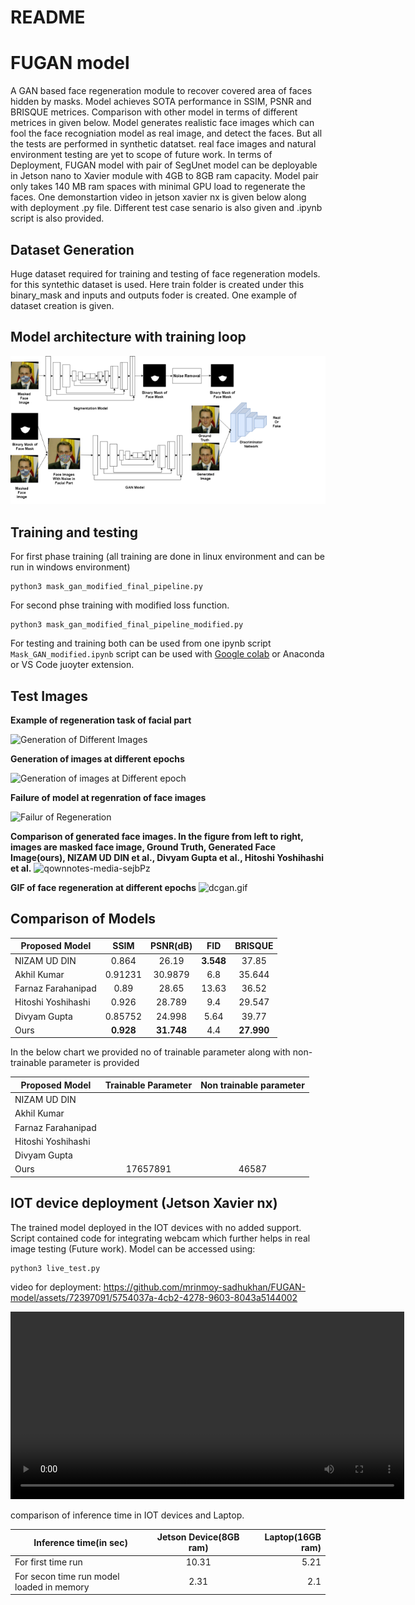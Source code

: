 README
======



# FUGAN model
 A GAN based face regeneration module to recover covered area of faces hidden by masks. Model achieves SOTA performance in SSIM, PSNR and BRISQUE metrices. Comparison with other model in terms of different metrices in given below. Model generates realistic face images which can fool the face recogniation model as real image, and detect the faces. But all the tests are performed in synthetic datatset. real face images and natural environment testing are yet to scope of future work. In terms of Deployment, FUGAN model with pair of  SegUnet model can be deployable in Jetson nano to Xavier module with 4GB to 8GB ram capacity. Model pair only takes 140 MB ram spaces with minimal GPU load to regenerate the faces. One demonstartion video in jetson xavier nx is given below along with deployment .py file. Different test case senario is also given and .ipynb script is also provided.

## Dataset Generation 
 Huge dataset required for training and testing of face regeneration models. for this syntethic dataset is used. Here train folder is created under this binary_mask and inputs and outputs foder is created. One example of dataset creation is given.
## Model architecture with training loop
![Model architecture](./qownnotes-media-HXuQkM.png)

## Training and testing 
For first phase training (all training are done in linux environment and can be run in windows environment)
```
python3 mask_gan_modified_final_pipeline.py
```

For second phse training with modified loss function.
```
python3 mask_gan_modified_final_pipeline_modified.py
```
For testing and training both can be used from one ipynb script
``` Mask_GAN_modified.ipynb```
script can be used with [Google colab](https://colab.research.google.com/) or Anaconda or VS Code juoyter extension.
## Test Images
**Example of regeneration task of facial part**

![Generation of Different Images](./qownnotes-media-wmzZVY.png)

**Generation of images at different epochs**

![Generation of images at Different epoch](./qownnotes-media-HyjRqF.png)

**Failure of model at regenration of face images**

![Failur of Regeneration](./qownnotes-media-NuibcI.png)

**Comparison of generated face images. In the figure from left to right, images are masked face image, Ground Truth, Generated Face Image(ours), NIZAM UD DIN et al., Divyam Gupta et al., Hitoshi Yoshihashi et al.**
![qownnotes-media-sejbPz](./qownnotes-media-sejbPz.png)

**GIF of face regeneration at different epochs**
![dcgan.gif](./dcgan-1.gif)


## Comparison of Models

|Proposed Model| SSIM| PSNR(dB)| FID| BRISQUE|
|--------------|:----:|:------:|:-----:|:------:|
|NIZAM UD DIN| 0.864| 26.19| **3.548**| 37.85|
|Akhil Kumar | 0.91231| 30.9879| 6.8 |35.644|
|Farnaz Farahanipad | 0.89| 28.65| 13.63| 36.52|
|Hitoshi Yoshihashi | 0.926| 28.789| 9.4| 29.547|
|Divyam Gupta| 0.85752| 24.998| 5.64| 39.77|
|Ours| **0.928**| **31.748** |4.4| **27.990**|

In the below chart we provided no of trainable parameter along with non-trainable parameter is provided

|Proposed Model| Trainable Parameter| Non trainable parameter|
|--------------|:----:|:------:|
|NIZAM UD DIN| | |
|Akhil Kumar | ||
|Farnaz Farahanipad | | |
|Hitoshi Yoshihashi | | |
|Divyam Gupta| | |
|Ours| 17657891| 46587|


## IOT device deployment (Jetson Xavier nx)
The trained model deployed in the IOT devices with no added support. Script contained code for integrating webcam which further helps in real image testing (Future work). Model can be accessed using: 
``` 
python3 live_test.py
```
video for deployment:
https://github.com/mrinmoy-sadhukhan/FUGAN-model/assets/72397091/5754037a-4cb2-4278-9603-8043a5144002

<video width="630" height="300" src="https://github.com/mrinmoy-sadhukhan/FUGAN-model/assets/72397091/5754037a-4cb2-4278-9603-8043a5144002"></video>

comparison of inference time in IOT devices and Laptop.

|Inference time(in sec)|Jetson Device(8GB ram)|Laptop(16GB ram)|
|-----------|:---------------:|----------:|
|For first time run| 10.31|5.21|
|For secon time run model loaded in memory|2.31|2.1|

